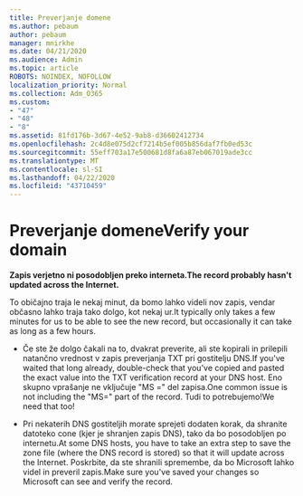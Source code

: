 ```yaml
---
title: Preverjanje domene
ms.author: pebaum
author: pebaum
manager: mnirkhe
ms.date: 04/21/2020
ms.audience: Admin
ms.topic: article
ROBOTS: NOINDEX, NOFOLLOW
localization_priority: Normal
ms.collection: Adm_O365
ms.custom:
- "47"
- "48"
- "8"
ms.assetid: 81fd176b-3d67-4e52-9ab8-d36602412734
ms.openlocfilehash: 2c4d8e075d2cf7214b5ef005b856daf7fb0ed53c
ms.sourcegitcommit: 55eff703a17e500681d8fa6a87eb067019ade3cc
ms.translationtype: MT
ms.contentlocale: sl-SI
ms.lasthandoff: 04/22/2020
ms.locfileid: "43710459"
---
```

# <a name="verify-your-domain"></a><span data-ttu-id="a2289-102">Preverjanje domene</span><span class="sxs-lookup"><span data-stu-id="a2289-102">Verify your domain</span></span>

 <span data-ttu-id="a2289-103">**Zapis verjetno ni posodobljen preko interneta.**</span><span class="sxs-lookup"><span data-stu-id="a2289-103">**The record probably hasn't updated across the Internet.**</span></span>
  
<span data-ttu-id="a2289-104">To običajno traja le nekaj minut, da bomo lahko videli nov zapis, vendar občasno lahko traja tako dolgo, kot nekaj ur.</span><span class="sxs-lookup"><span data-stu-id="a2289-104">It typically only takes a few minutes for us to be able to see the new record, but occasionally it can take as long as a few hours.</span></span> 
  
- <span data-ttu-id="a2289-105">Če ste že dolgo čakali na to, dvakrat preverite, ali ste kopirali in prilepili natančno vrednost v zapis preverjanja TXT pri gostitelju DNS.</span><span class="sxs-lookup"><span data-stu-id="a2289-105">If you've waited that long already, double-check that you've copied and pasted the exact value into the TXT verification record at your DNS host.</span></span> <span data-ttu-id="a2289-106">Eno skupno vprašanje ne vključuje "MS =" del zapisa.</span><span class="sxs-lookup"><span data-stu-id="a2289-106">One common issue is not including the "MS=" part of the record.</span></span> <span data-ttu-id="a2289-107">Tudi to potrebujemo!</span><span class="sxs-lookup"><span data-stu-id="a2289-107">We need that too!</span></span>

- <span data-ttu-id="a2289-108">Pri nekaterih DNS gostiteljih morate sprejeti dodaten korak, da shranite datoteko cone (kjer je shranjen zapis DNS), tako da bo posodobljen po internetu.</span><span class="sxs-lookup"><span data-stu-id="a2289-108">At some DNS hosts, you have to take an extra step to save the zone file (where the DNS record is stored) so that it will update across the Internet.</span></span> <span data-ttu-id="a2289-109">Poskrbite, da ste shranili spremembe, da bo Microsoft lahko videl in preveril zapis.</span><span class="sxs-lookup"><span data-stu-id="a2289-109">Make sure you've saved your changes so Microsoft can see and verify the record.</span></span>
